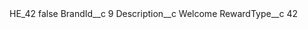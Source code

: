 <?xml version="1.0" encoding="UTF-8"?>
<CustomMetadata xmlns="http://soap.sforce.com/2006/04/metadata" xmlns:xsi="http://www.w3.org/2001/XMLSchema-instance" xmlns:xsd="http://www.w3.org/2001/XMLSchema">
    <label>HE_42</label>
    <protected>false</protected>
    <values>
        <field>BrandId__c</field>
        <value xsi:type="xsd:string">9</value>
    </values>
    <values>
        <field>Description__c</field>
        <value xsi:type="xsd:string">Welcome</value>
    </values>
    <values>
        <field>RewardType__c</field>
        <value xsi:type="xsd:string">42</value>
    </values>
</CustomMetadata>
